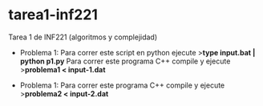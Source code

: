 # tarea1-inf221
 Tarea 1 de INF221 (algoritmos y complejidad)
 
 * Problema 1:
 Para correr este script en python ejecute >**type input.bat | python p1.py**
 Para correr este programa C++ compile y ejecute >**problema1 < input-1.dat**
 
  * Problema 1:
 Para correr este programa C++ compile y ejecute >**problema2 < input-2.dat**
